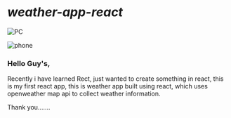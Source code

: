 # *weather-app-react*
![PC](/src/assets/pc.png)

![phone](/src/assets/phone.png)

### Hello Guy's,

Recently i have learned Rect, just wanted to create something in react, this is my first react app, this is weather app built using react, which uses openweather map api to collect weather information.

Thank you.......
